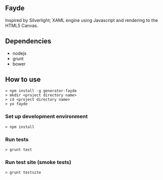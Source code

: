 ## Fayde
Inspired by Silverlight; XAML engine using Javascript and rendering to the HTML5 Canvas.

## Dependencies

* nodejs
* grunt
* bower

## How to use

    > npm install -g generator-fayde
    > mkdir <project directory name>
    > cd <project directory name>
    > yo fayde

### Set up development environment

    > npm install

### Run tests

    > grunt test

### Run test site (smoke tests)

    > grunt testsite
